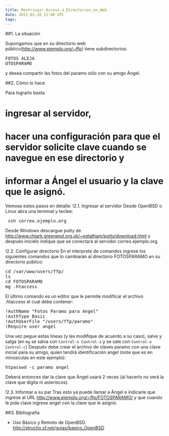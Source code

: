 ```yaml
---
title: Restringir_Acceso_a_Directorios_en_Web
date: 2012-02-20 12:00 UTC
tags:
---
```

##1. La situación

   Supongamos que en su directorio web público(http://www.ejemplo.org/~ffp)  tiene subdirectorios:
<pre>
FOTOS ALEJA
OTOSPARAMO
</pre>
   y desea compartir las fotos del paramo sólo con su amigo Ángel.

##2. Cómo lo hace

   Para lograrlo basta 
# ingresar al servidor,
# hacer una configuración para que el servidor solicite clave cuando se navegue en ese directorio y 
# informar a Ángel el usuario y la clave que le   asignó.

Vemoas estos pasos en detalle:
!2.1. Ingresar al servidor
Desde OpenBSD o Linux abra una terminal y teclee:
<pre>
 ssh correo.ejemplo.org
</pre>

Desde Windows descargue putty de
http://www.chiark.greenend.org.uk/~sgtatham/putty/download.html y
después inicielo indique que se conectará al servidor correo.ejemplo.org.

!2.2. Configurar directorio
En el interprete de comandos ingrese los siguientes comandos que lo
cambiarán al directorio FOTOSPARAMO en su directorio público:
<pre>
cd /var/www/users/ffp/
ls
cd FOTOSPARAMO
mg .htaccess
</pre>
El último comando es un editor que le permite modificar el
archivo .htaccess el cual debe contener:
<pre>
!AuthName "Fotos Paramo para Angel"
!AuthType Basic
!AuthUserFile "/users/ffp/paramo"
!Require user angel
</pre>
Una vez pegue estas líneas (y las modifique de acuerdo a su caso),
salve y salga (en ```mg``` se salva con ```Control-x Control-s``` y se sale con
```Control-x Control-c```)
Después debe crear el archivo de claves paramo con una clave
inicial para su amigo, quien tendrá identificación angel (note que
es en minúsculas en este ejemplo):
<pre>
htpasswd -c paramo angel
</pre>
Deberá entonces dar la clave que Ángel usará 2 veces (al
hacerlo no verá la clave que digita ni asteriscos).

!2.3. Informar a su par
Tras esto ya puede llamar a Ángel e indicarle que ingrese al URL
http://www.ejemplo.org/~ffp/FOTOSPARAMO/ y que cuando le pida
clave ingrese angel con la clave que le asignó.


##3. Bibliografía

*  Uso Básico y Remoto de OpenBSD. http://structio.sf.net/guias/basico_OpenBSD
